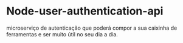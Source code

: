 # Node-user-authentication-api
 microserviço de autenticação que poderá compor a sua caixinha de ferramentas e ser muito útil no seu dia a dia.

